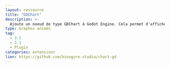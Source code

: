 ```yaml
---
layout: ressource
title: "GDChart"
description: >-
  Ajoute un noeud de type GDChart à Godot Engine. Cela permet d'afficher et d'animer des graphiques en formes de courbes ou en forme de camembert
type: Graphes animés
tag:
  - 3.1
  - 2.1
  - Plugin
categories: extensions
lien: https://github.com/binogure-studio/chart-gd
---
```

